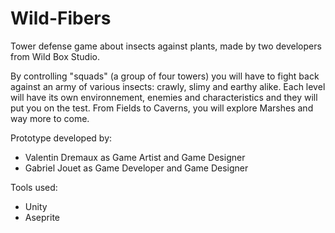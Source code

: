 # Wild-Fibers
Tower defense game about insects against plants, made by two developers from Wild Box Studio.

By controlling "squads" (a group of four towers) you will have to fight back against an army of various insects: crawly, slimy and earthy alike. 
Each level will have its own environnement, enemies and characteristics and they will put you on the test. 
From Fields to Caverns, you will explore Marshes and way more to come.


Prototype developed by:
* Valentin Dremaux as Game Artist and Game Designer
* Gabriel Jouet as Game Developer and Game Designer

Tools used:
* Unity
* Aseprite
